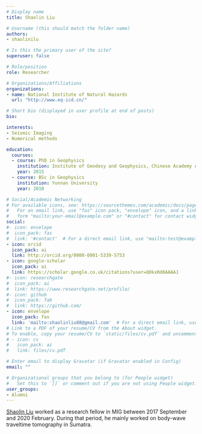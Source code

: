```yaml
---
# Display name
title: Shaolin Liu

# Username (this should match the folder name)
authors:
- shaolinilu

# Is this the primary user of the site?
superuser: false

# Role/position
role: Researcher

# Organizations/Affiliations
organizations:
- name: National Institute of Natural Hazards
  url: "http://www.eq-icd.cn/"

# Short bio (displayed in user profile at end of posts)
bio:

interests:
- Seismic Imaging
- Numerical methods

education:
  courses:
  - course: PhD in Geophysics
    institution: Institute of Geodesy and Geophysics, Chinese Academy of Sciences
    year: 2015
  - course: BSc in Geophysics
    institution: Yunnan University
    year: 2010

# Social/Academic Networking
# For available icons, see: https://sourcethemes.com/academic/docs/page-builder/#icons
#   For an email link, use "fas" icon pack, "envelope" icon, and a link in the
#   form "mailto:your-email@example.com" or "#contact" for contact widget.
social:
#- icon: envelope
#  icon_pack: fas
#  link: '#contact'  # For a direct email link, use "mailto:test@example.org".
- icon: orcid
  icon_pack: ai
  link: http://orcid.org/0000-0001-5339-5753
- icon: google-scholar
  icon_pack: ai
  link: https://scholar.google.co.uk/citations?user=Q0kxRd8AAAAJ
#- icon: researchgate
#  icon_pack: ai
#  link: https://www.researchgate.net/profile/
#- icon: github
#  icon_pack: fab
#  link: https://github.com/
- icon: envelope
  icon_pack: fas
  link: 'mailto:shaolinliu88@gmail.com'  # For a direct email link, use "mailto:test@example.org".
# Link to a PDF of your resume/CV from the About widget.
# To enable, copy your resume/CV to `static/files/cv.pdf` and uncomment the lines below.
# - icon: cv
#   icon_pack: ai
#   link: files/cv.pdf

# Enter email to display Gravatar (if Gravatar enabled in Config)
email: ""

# Organizational groups that you belong to (for People widget)
#   Set this to `[]` or comment out if you are not using People widget.
user_groups:
- Alumni
---
```


[Shaolin Liu](http://www.eq-icd.cn/Index/details/id/302.html) worked as a research fellow in MIG between 2017 September and 2020 February. During that period, he mainly worked on body-wave traveltime tomography in Sumatra.
